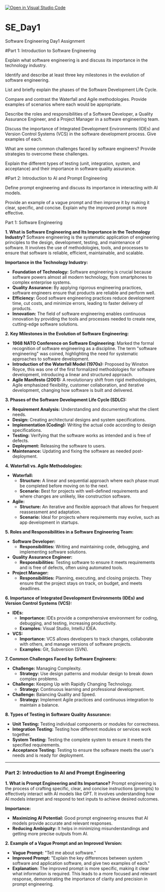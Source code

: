[![Open in Visual Studio Code](https://classroom.github.com/assets/open-in-vscode-2e0aaae1b6195c2367325f4f02e2d04e9abb55f0b24a779b69b11b9e10269abc.svg)](https://classroom.github.com/online_ide?assignment_repo_id=15572098&assignment_repo_type=AssignmentRepo)
# SE_Day1
Software Engineering Day1 Assignment

#Part 1: Introduction to Software Engineering

Explain what software engineering is and discuss its importance in the technology industry.


Identify and describe at least three key milestones in the evolution of software engineering.


List and briefly explain the phases of the Software Development Life Cycle.


Compare and contrast the Waterfall and Agile methodologies. Provide examples of scenarios where each would be appropriate.


Describe the roles and responsibilities of a Software Developer, a Quality Assurance Engineer, and a Project Manager in a software engineering team.


Discuss the importance of Integrated Development Environments (IDEs) and Version Control Systems (VCS) in the software development process. Give examples of each.


What are some common challenges faced by software engineers? Provide strategies to overcome these challenges.


Explain the different types of testing (unit, integration, system, and acceptance) and their importance in software quality assurance.


#Part 2: Introduction to AI and Prompt Engineering


Define prompt engineering and discuss its importance in interacting with AI models.


Provide an example of a vague prompt and then improve it by making it clear, specific, and concise. Explain why the improved prompt is more effective.

 Part 1: Software Engineering

**1. What is Software Engineering and Its Importance in the Technology Industry?**
Software engineering is the systematic application of engineering principles to the design, development, testing, and maintenance of software. It involves the use of methodologies, tools, and processes to ensure that software is reliable, efficient, maintainable, and scalable.

**Importance in the Technology Industry:**
- **Foundation of Technology:** Software engineering is crucial because software powers almost all modern technology, from smartphones to complex enterprise systems.
- **Quality Assurance:** By applying rigorous engineering practices, software engineers ensure that products are reliable and perform well.
- **Efficiency:** Good software engineering practices reduce development time, cut costs, and minimize errors, leading to faster delivery of products.
- **Innovation:** The field of software engineering enables continuous innovation by providing the tools and processes needed to create new, cutting-edge software solutions.

**2. Key Milestones in the Evolution of Software Engineering:**
- **1968 NATO Conference on Software Engineering:** Marked the formal recognition of software engineering as a discipline. The term "software engineering" was coined, highlighting the need for systematic approaches to software development.
- **Introduction of the Waterfall Model (1970s):** Proposed by Winston Royce, this was one of the first formalized methodologies for software development, introducing a linear and structured approach.
- **Agile Manifesto (2001):** A revolutionary shift from rigid methodologies, Agile emphasized flexibility, customer collaboration, and iterative development, changing how software is built and delivered.

**3. Phases of the Software Development Life Cycle (SDLC):**
- **Requirement Analysis:** Understanding and documenting what the client needs.
- **Design:** Creating architectural designs and system specifications.
- **Implementation (Coding):** Writing the actual code according to design specifications.
- **Testing:** Verifying that the software works as intended and is free of defects.
- **Deployment:** Releasing the software to users.
- **Maintenance:** Updating and fixing the software as needed post-deployment.

**4. Waterfall vs. Agile Methodologies:**
- **Waterfall:**
  - **Structure:** A linear and sequential approach where each phase must be completed before moving on to the next.
  - **Scenario:** Best for projects with well-defined requirements and where changes are unlikely, like construction software.
- **Agile:**
  - **Structure:** An iterative and flexible approach that allows for frequent reassessment and adaptation.
  - **Scenario:** Ideal for projects where requirements may evolve, such as app development in startups.

**5. Roles and Responsibilities in a Software Engineering Team:**
- **Software Developer:**
  - **Responsibilities:** Writing and maintaining code, debugging, and implementing software solutions.
- **Quality Assurance Engineer:**
  - **Responsibilities:** Testing software to ensure it meets requirements and is free of defects, often using automated tools.
- **Project Manager:**
  - **Responsibilities:** Planning, executing, and closing projects. They ensure that the project stays on track, on budget, and meets deadlines.

**6. Importance of Integrated Development Environments (IDEs) and Version Control Systems (VCS):**
- **IDEs:**
  - **Importance:** IDEs provide a comprehensive environment for coding, debugging, and testing, increasing productivity. 
  - **Examples:** Visual Studio, IntelliJ IDEA.
- **VCS:**
  - **Importance:** VCS allows developers to track changes, collaborate with others, and manage versions of software projects.
  - **Examples:** Git, Subversion (SVN).

**7. Common Challenges Faced by Software Engineers:**
- **Challenge:** Managing Complexity.
  - **Strategy:** Use design patterns and modular design to break down complex problems.
- **Challenge:** Keeping Up with Rapidly Changing Technology.
  - **Strategy:** Continuous learning and professional development.
- **Challenge:** Balancing Quality and Speed.
  - **Strategy:** Implement Agile practices and continuous integration to maintain a balance.

**8. Types of Testing in Software Quality Assurance:**
- **Unit Testing:** Testing individual components or modules for correctness.
- **Integration Testing:** Testing how different modules or services work together.
- **System Testing:** Testing the complete system to ensure it meets the specified requirements.
- **Acceptance Testing:** Testing to ensure the software meets the user's needs and is ready for deployment.

---

### Part 2: Introduction to AI and Prompt Engineering

**1. What is Prompt Engineering and Its Importance?**
Prompt engineering is the process of crafting specific, clear, and concise instructions (prompts) to effectively interact with AI models like GPT. It involves understanding how AI models interpret and respond to text inputs to achieve desired outcomes.

**Importance:**
- **Maximizing AI Potential:** Good prompt engineering ensures that AI models provide accurate and relevant responses.
- **Reducing Ambiguity:** It helps in minimizing misunderstandings and getting more precise outputs from AI.

**2. Example of a Vague Prompt and an Improved Version:**
- **Vague Prompt:** "Tell me about software."
- **Improved Prompt:** "Explain the key differences between system software and application software, and give two examples of each."
- **Explanation:** The improved prompt is more specific, making it clear what information is required. This leads to a more focused and relevant response, demonstrating the importance of clarity and precision in prompt engineering.
